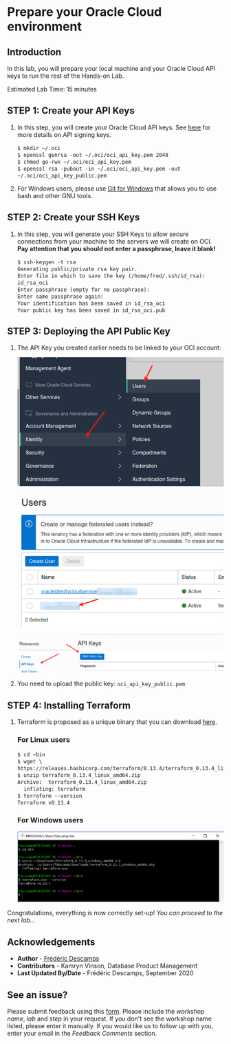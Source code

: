 # Prepare your Oracle Cloud environment

## Introduction

In this lab, you will prepare your local machine and your Oracle Cloud API keys to run the rest of the Hands-on Lab.

Estimated Lab Time: 15 minutes
 
## **STEP 1**: Create your API Keys

1. In this step, you will create your Oracle Cloud API keys. See [here](https://docs.cloud.oracle.com/en-us/iaas/Content/API/Concepts/apisigningkey.htm#two) for more details on API signing keys.

    ```
    $ mkdir ~/.oci
    $ openssl genrsa -out ~/.oci/oci_api_key.pem 2048
    $ chmod go-rwx ~/.oci/oci_api_key.pem
    $ openssl rsa -pubout -in ~/.oci/oci_api_key.pem -out ~/.oci/oci_api_key_public.pem
    ```

2. For Windows users, please use [Git for Windows](https://github.com/git-for-windows/git/releases/latest) that allows you to use bash and other GNU tools.


## **STEP 2**: Create your SSH Keys

1. In this step, you will generate your SSH Keys to allow secure connections from your machine to the servers we will create on OCI. **Pay attention that you should not enter a passphrase, leave it blank!**

    ```
    $ ssh-keygen -t rsa
    Generating public/private rsa key pair.
    Enter file in which to save the key (/home/fred/.ssh/id_rsa): id_rsa_oci
    Enter passphrase (empty for no passphrase): 
    Enter same passphrase again: 
    Your identification has been saved in id_rsa_oci
    Your public key has been saved in id_rsa_oci.pub
    ```


## **STEP 3**: Deploying the API Public Key


1. The API Key you created earlier needs to be linked to your OCI account: 

    ![](.././images/gui/10b.png)

    ![](.././images/gui/10c.png)

    ![](.././images/gui/11.png)

2. You need to upload the public key: `oci_api_key_public.pem`

## **STEP 4**: Installing Terraform

1. Terraform is proposed as a unique binary that you can download [here](https://www.terraform.io/downloads.html).

    ### For Linux users

    ```
    $ cd ~bin
    $ wget \
    https://releases.hashicorp.com/terraform/0.13.4/terraform_0.13.4_linux_amd64.zip
    $ unzip terraform_0.13.4_linux_amd64.zip 
    Archive:  terraform_0.13.4_linux_amd64.zip
      inflating: terraform 
    $ terraform --version
    Terraform v0.13.4
    ``` 

    ### For Windows users

    ![](.././images/windows/win04.png)

Congratulations, everything is now correctly set-up! *You can proceed to the next lab…*

## Acknowledgements

- **Author** - [Frédéric Descamps](https://lefred.be)
- **Contributors** - Kamryn Vinson, Database Product Management
- **Last Updated By/Date** - Frédéric Descamps, September 2020

## See an issue?
Please submit feedback using this [form](https://apexapps.oracle.com/pls/apex/f?p=133:1:::::P1_FEEDBACK:1). Please include the *workshop name*, *lab* and *step* in your request.  If you don't see the workshop name listed, please enter it manually. If you would like us to follow up with you, enter your email in the *Feedback Comments* section. 
